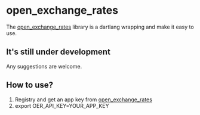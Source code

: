 # open_exchange_rates
The [open_exchange_rates](https://openexchangerates.org) library is a dartlang wrapping and make it easy to use.

## It's still under development

Any suggestions are welcome.

## How to use?
1. Registry and get an app key from [open_exchange_rates](https://openexchangerates.org)
2. export OER_API_KEY=YOUR_APP_KEY

